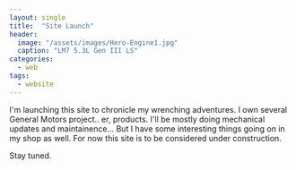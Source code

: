 ```yaml
---
layout: single
title:  "Site Launch"
header:
  image: "/assets/images/Hero-Engine1.jpg"
  caption: "LM7 5.3L Gen III LS"
categories: 
  - web
tags:
  - website
---
```


I'm launching this site to chronicle my wrenching adventures. I own several General Motors project.. er, products. I'll be mostly doing mechanical updates and maintainence... But I have some interesting things going on in my shop as well. For now this site is to be considered under construction.

Stay tuned.